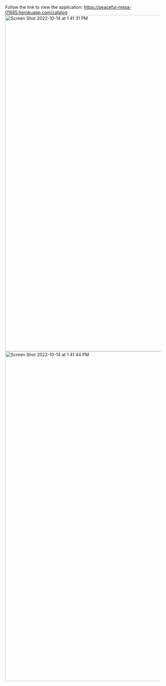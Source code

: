 Follow the link to view the application: https://peaceful-mesa-01685.herokuapp.com/catalog
<img width="1088" alt="Screen Shot 2022-10-14 at 1 41 31 PM" src="https://user-images.githubusercontent.com/76967126/195939963-07b3dee2-bbdd-4578-9626-5b864147b709.png">
<img width="1067" alt="Screen Shot 2022-10-14 at 1 41 44 PM" src="https://user-images.githubusercontent.com/76967126/195939967-e59135a8-ed85-47ab-8a5d-6f74094cef13.png">
